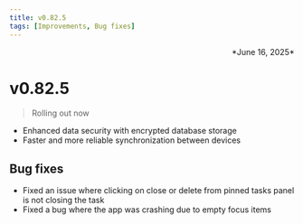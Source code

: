 ```yaml
---
title: v0.82.5
tags: [Improvements, Bug fixes]
---
```

<div align="right">*June 16, 2025*</div>

# v0.82.5
> Rolling out now

- Enhanced data security with encrypted database storage
- Faster and more reliable synchronization between devices

## Bug fixes

- Fixed an issue where clicking on close or delete from pinned tasks panel is not closing the task
- Fixed a bug where the app was crashing due to empty focus items